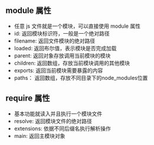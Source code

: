 ## module 属性
+ 任意 js 文件就是一个模块，可以直接使用 module 属性
+ id: 返回模块标识符，一般是一个绝对路径
+ filename: 返回文件模块的绝对路径
+ loaded: 返回布尔值，表示模块是否完成加载
+ parent: 返回对象存放调用当前模块的模块
+ children: 返回数组，存放当前模块调用的其他模块
+ exports: 返回当前模块需要暴露的内容
+ paths： 返回数组，存放不同目录下的node_modules位置

## require 属性
+ 基本功能就读入并且执行一个模块文件
+ resolve: 返回模块文件的绝对路径
+ extensions: 依据不同后缀名执行解析操作
+ main: 返回主模块对象